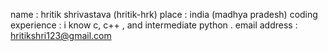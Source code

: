 name : hritik shrivastava (hritik-hrk)
place : india (madhya pradesh)
coding experience : i know c, c++ , and intermediate python . 
email address : hritikshri123@gmail.com
